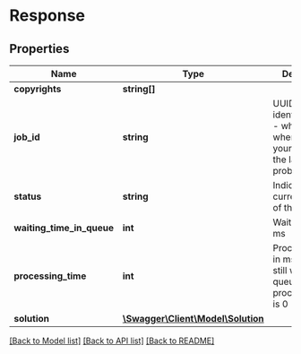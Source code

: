 # Response

## Properties
Name | Type | Description | Notes
------------ | ------------- | ------------- | -------------
**copyrights** | **string[]** |  | [optional] 
**job_id** | **string** | UUID. Unique identifier of job - which you get when posting your request to the large problem solver | [optional] 
**status** | **string** | Indicates the current status of the job | [optional] 
**waiting_time_in_queue** | **int** | Waiting time in ms | [optional] 
**processing_time** | **int** | Processing time in ms. If job is still waiting in queue, processing_time is 0 | [optional] 
**solution** | [**\Swagger\Client\Model\Solution**](Solution.md) |  | [optional] 

[[Back to Model list]](../../README.md#documentation-for-models) [[Back to API list]](../../README.md#documentation-for-api-endpoints) [[Back to README]](../../README.md)

